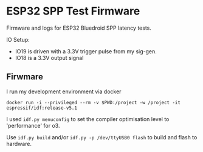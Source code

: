# ESP32 SPP Test Firmware

Firmware and logs for ESP32 Bluedroid SPP latency tests.



IO Setup:

- IO19 is driven with a 3.3V trigger pulse from my sig-gen.
- IO18 is a 3.3V output signal

## Firwmare

I run my development environment via docker

`docker run -i --privileged --rm -v $PWD:/project -w /project -it espressif/idf:release-v5.1`

I used `idf.py menuconfig` to set the compiler optimisation level to 'performance' for o3.

Use `idf.py build` and/or `idf.py -p /dev/ttyUSB0 flash` to build and flash to hardware.
